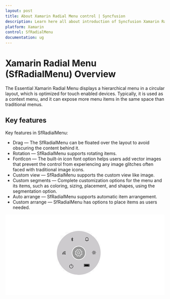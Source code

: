 ```yaml
---
layout: post
title: About Xamarin Radial Menu control | Syncfusion
description: Learn here all about introduction of Syncfusion Xamarin Radial Menu (SfRadialMenu) control, its elements and more.
platform: Xamarin
control: SfRadialMenu
documentation: ug
---
```


# Xamarin Radial Menu (SfRadialMenu) Overview

The Essential Xamarin Radial Menu displays a hierarchical menu in a circular layout, which is optimized for touch enabled devices. Typically, it is used as a context menu, and it can expose more menu items in the same space than traditional menus.

## Key features

Key features in SfRadialMenu:

* Drag — The SfRadialMenu can be floated over the layout to avoid obscuring the content behind it.
* Rotation — SfRadialMenu supports rotating items.
* FontIcon — The built-in icon font option helps users add vector images that prevent the control from experiencing any image glitches often faced with traditional image icons.
* Custom view — SfRadialMenu supports the custom view like image.
* Custom segments — Complete customization options for the menu and its items, such as coloring, sizing, placement, and shapes, using the segmentation option.
* Auto arrange — SfRadialMenu supports automatic item arrangement.
* Custom arrange — SfRadialMenu has options to place items as users needed.

![OverView of SfRadialMenu](images/overview.png)




